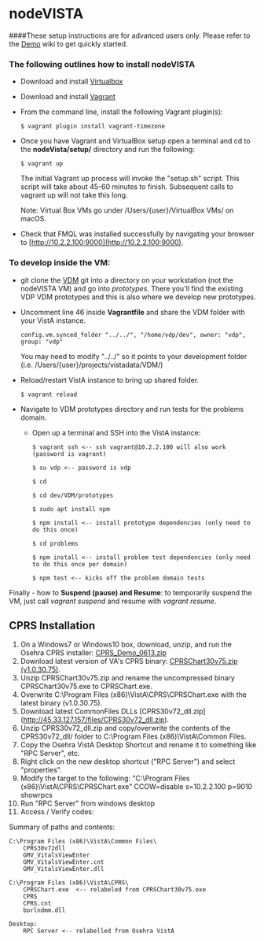 # nodeVISTA

####These setup instructions are for advanced users only. Please refer to the [Demo](https://github.com/vistadataproject) wiki to get quickly started.

### The following outlines how to install nodeVISTA

* Download and install [Virtualbox](https://www.virtualbox.org/wiki/Downloads?replytocom=98578)
* Download and install [Vagrant](https://www.vagrantup.com/downloads.html)

* From the command line, install the following Vagrant plugin(s):

    ```text
    $ vagrant plugin install vagrant-timezone
    ```

* Once you have Vagrant and VirtualBox setup open a terminal and cd to the __nodeVista/setup/__ directory and run the following:

    ```text
    $ vagrant up
    ```
   The initial Vagrant up process will invoke the "setup.sh" script. This script will take about 45-60 minutes to finish. Subsequent calls to vagrant up will not take this long.

    Note: Virtual Box VMs go under /Users/{user}/VirtualBox VMs/ on macOS.

* Check that FMQL was installed successfully by navigating your browser to [http://10.2.2.100:9000](http://10.2.2.100:9000).

### To develop inside the VM: 

* git clone the [VDM](https://github.com/vistadataproject/VDM) git into a directory on your workstation (not the nodeVISTA VM) and go into _prototypes_. There you'll find the existing VDP VDM prototypes and this is also where we develop new prototypes.
* Uncomment line 46 inside __Vagrantfile__ and share the VDM folder with your VistA instance.

    ```text
    config.vm.synced_folder "../../", "/home/vdp/dev", owner: "vdp", group: "vdp"
    ```

    You may need to modify "../../" so it points to your development folder (i.e. /Users/{user}/projects/vistadata/VDM/) 

* Reload/restart VistA instance to bring up shared folder.

    ```text
    $ vagrant reload
    ```

* Navigate to VDM prototypes directory and run tests for the problems domain. 
    * Open up a terminal and SSH into the VistA instance:

        ```text
        $ vagrant ssh <-- ssh vagrant@10.2.2.100 will also work (password is vagrant)
        
        $ su vdp <-- password is vdp
        
        $ cd
        
        $ cd dev/VDM/prototypes
        
        $ sudo apt install npm
        
        $ npm install <-- install prototype dependencies (only need to do this once)
        
        $ cd problems
        
        $ npm install <-- install problem test dependencies (only need to do this once per domain)
        
        $ npm test <-- kicks off the problem domain tests
        ```

Finally - how to __Suspend (pause) and Resume__: to temporarily suspend the VM, just call _vagrant suspend_ and resume with _vagrant resume_.

## CPRS Installation
1. On a Windows7 or Windows10 box, download, unzip, and run the Osehra CPRS installer: [CPRS_Demo_0613.zip](https://github.com/vistadataproject/documents/raw/master/cprs/osehra/v69/CPRS_Demo_0613.zip)
2. Download latest version of VA's CPRS binary: [CPRSChart30v75.zip (v1.0.30.75)](http://45.33.127.157/files/CPRSChart30v75.zip).
3. Unzip CPRSChart30v75.zip and rename the uncompressed binary CPRSChart30v75.exe to CPRSChart.exe.
4. Overwrite  C:\Program Files (x86)\VistA\CPRS\CPRSChart.exe with the latest binary (v1.0.30.75).
5. Download latest CommonFiles DLLs [CPRS30v72_dll.zip] (http://45.33.127.157/files/CPRS30v72_dll.zip).
6. Unzip CPRS30v72_dll.zip and copy/overwrite the contents of the CPRS30v72_dll/ folder to C:\Program Files (x86)\VistA\Common Files.
7. Copy the Osehra VistA Desktop Shortcut and rename it to something like "RPC Server", etc.
8. Right click on the new desktop shortcut ("RPC Server") and select "properties".
9. Modify the target to the following: "C:\Program Files (x86)\VistA\CPRS\CPRSChart.exe" CCOW=disable s=10.2.2.100 p=9010 showrpcs
10. Run "RPC Server" from windows desktop
11. Access / Verify codes:  

Summary of paths and contents:
```text
C:\Program Files (x86)\VistA\Common Files\
    CPRS30v72dll
    GMV_VitalsViewEnter
    GMV_VitalsViewEnter.cnt
    GMV_VitalsViewEnter.dll

C:\Program Files (x86)\VistA\CPRS\
    CPRSChart.exe  <-- relabeled from CPRSChart30v75.exe
    CPRS
    CPRS.cnt
    borlndmm.dll

Desktop:
    RPC Server <-- relabelled from Osehra VistA 
```


  



